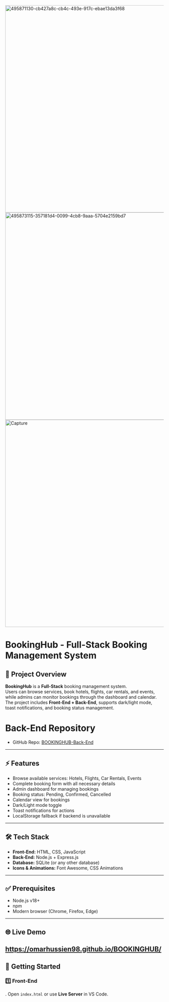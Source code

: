 <img width="700" height="656" alt="495871130-cb427a8c-cb4c-493e-917c-ebae13da3f68" src="https://github.com/user-attachments/assets/d27ce151-658a-48c0-8789-b1139675d55e" />

<img width="700" height="656" alt="495873115-357181d4-0099-4cb8-9aaa-5704e2159bd7" src="https://github.com/user-attachments/assets/cb54ef9a-c00f-4a85-be99-bd537f95f855" />

<img width="700" height="656" alt="Capture" src="https://github.com/user-attachments/assets/e322773d-b9c0-469a-943e-96c5161b42dc" />

# BookingHub - Full-Stack Booking Management System

## 📌 Project Overview
**BookingHub** is a **Full-Stack** booking management system.  
Users can browse services, book hotels, flights, car rentals, and events, while admins can monitor bookings through the dashboard and calendar.  
The project includes **Front-End + Back-End**, supports dark/light mode, toast notifications, and booking status management.

# Back-End Repository
- GitHub Repo: [BOOKINGHUB-Back-End](https://github.com/omarhussien98/BOOKINGHUB-back-end) 

---

## ⚡ Features
- Browse available services: Hotels, Flights, Car Rentals, Events  
- Complete booking form with all necessary details  
- Admin dashboard for managing bookings  
- Booking status: Pending, Confirmed, Cancelled  
- Calendar view for bookings  
- Dark/Light mode toggle  
- Toast notifications for actions  
- LocalStorage fallback if backend is unavailable  

---

## 🛠️ Tech Stack
- **Front-End:** HTML, CSS, JavaScript  
- **Back-End:** Node.js + Express.js  
- **Database:** SQLite (or any other database)  
- **Icons & Animations:** Font Awesome, CSS Animations  

---

## ✅ Prerequisites
- Node.js v18+  
- npm  
- Modern browser (Chrome, Firefox, Edge)  

---

## 🌐 Live Demo
https://omarhussien98.github.io/BOOKINGHUB/
---

## 🚀 Getting Started

### 1️⃣ Front-End
. Open `index.html` or use **Live Server** in VS Code.  
